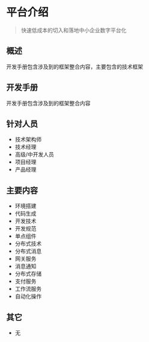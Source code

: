 # 平台介绍

> 快速低成本的切入和落地中小企业数字平台化

## 概述

开发手册包含涉及到的框架整合内容，主要包含的技术框架

## 开发手册

开发手册包含涉及到的框架整合内容

## 针对人员

- 技术架构师
- 技术经理
- 高级/中开发人员
- 项目经理
- 产品经理

## 主要内容

- 环境搭建
- 代码生成
- 开发技术
- 开发规范
- 单点组件
- 分布式技术
- 分布式消息
- 网关服务
- 消息通知
- 分布式存储
- 支付服务
- 工作流服务
- 自动化操作

## 其它

- 无
